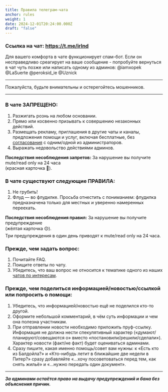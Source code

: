 ```yaml
---
title: Правила телеграм-чата
anchor: rules
weight: 1
date: 2024-12-01T20:24:00.000Z
draft: "false"
---
```

### Ссылка на чат: <https://t.me/irlnd>

Для вашего комфорта в чате функционирует спам-бот. Если он несправедливо среагирует на ваше сообщение - попробуйте вернуться в чат чуть позже или написать одному из админов:
@iamxopek
@LaSuerte
@peroksid_ie
@Uznick
- - -
Пожалуйста, будьте внимательны и остерегойтесь мошенников.
- - -

### В чате **ЗАПРЕЩЕНО**:

1. Разжигать рознь на любом основании.
2. Прямо или косвенно призывать к совершению незаконных действий.
3. Размещать рекламу, приглашения в другие чаты и каналы, предложения помощи и услуг, включая бесплатные, без [согласования](https://ireland.helpso.me/#ad) с одним/одной из администраторов.
4. Выражать недовольство действиями админов.

**Последствия несоблюдения запретов:**
За нарушение вы получите mute/read only на 24 часа\
(красная карточка 🔴).

### В чате существуют следующие **ПРАВИЛА**:

1. Не грубить!
2. Флуд — во флудилке. Просьба отнестить с пониманием: флудилка предназначена только для местных и уверенно намеренных переехать.

**Последствия несоблюдения правил:**
За нарушение вы получите предупреждение\
(жёлтая карточка 🟡).\
Три предупреждения в один день приводят к mute/read only на 24 часа.

### **Прежде, чем задать вопрос**:

1. Почитайте FAQ.
2. Поищите ответы по чату.
3. Убедитесь, что ваш вопрос не относится к тематике одного из наших [чатов по интересам](https://ireland.helpso.me/#chats).

### **Прежде, чем поделиться информацией/новостью/ссылкой или попросить о помощи**:

1. Убедитесь, что информацией/новостью ещё не поделился кто-то другой.
2. Оформите небольшой комментарий, в чём суть информации и чем она полезна участникам.
3. При отправлении новости необходимо приложить пруф-ссылку. Информация не должна нести спекулятивный характер («думают/планируют/совещаются о» вместо «постановили/решили/сделали»). Характер новости (факт/не факт) будет оцениваться админами.
4. Сразу пишите, какая именно помощь/совет вам нужны: к «Есть кто из Балдойла?» и «Кто-нибудь летит в ближайшие две недели в Питер?» сразу добавляйте «...хочу посоветоваться перед тем, как снять жильё» и «...нужно передать один документ».

- - -

***За админами остаётся право на выдачу предупреждений и бана без объяснения причин.***
